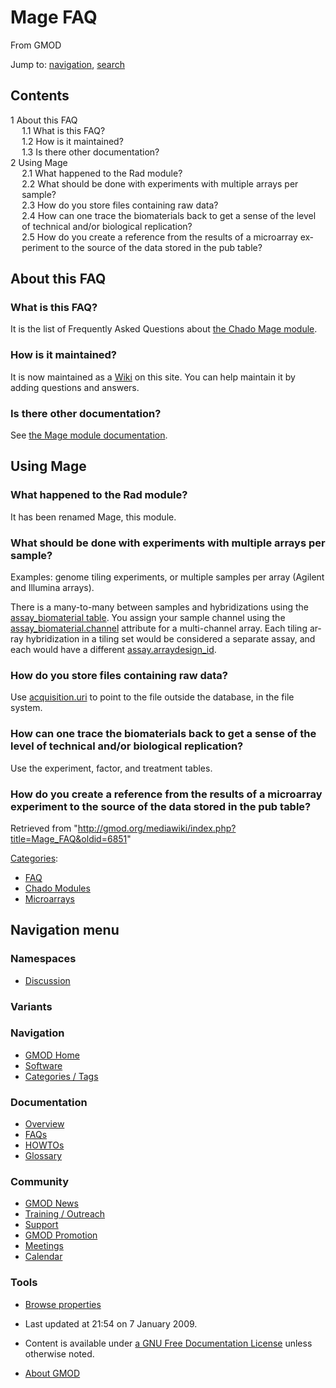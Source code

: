 <div id="mw-page-base" class="noprint">

</div>

<div id="mw-head-base" class="noprint">

</div>

<div id="content" class="mw-body" role="main">

<span id="top"></span>

<div id="mw-js-message" style="display:none;">

</div>



# <span dir="auto">Mage FAQ</span>

<div id="bodyContent">

<div id="siteSub">

From GMOD

</div>

<div id="contentSub">

</div>

<div id="jump-to-nav" class="mw-jump">

Jump to: [navigation](#mw-navigation), [search](#p-search)

</div>

<div id="mw-content-text" class="mw-content-ltr" lang="en" dir="ltr">

<div id="toc" class="toc">

<div id="toctitle">

## Contents

</div>

- [<span class="tocnumber">1</span> <span class="toctext">About this
  FAQ</span>](#About_this_FAQ)
  - [<span class="tocnumber">1.1</span> <span class="toctext">What is
    this FAQ?</span>](#What_is_this_FAQ.3F)
  - [<span class="tocnumber">1.2</span> <span class="toctext">How is it
    maintained?</span>](#How_is_it_maintained.3F)
  - [<span class="tocnumber">1.3</span> <span class="toctext">Is there
    other documentation?</span>](#Is_there_other_documentation.3F)
- [<span class="tocnumber">2</span> <span class="toctext">Using
  Mage</span>](#Using_Mage)
  - [<span class="tocnumber">2.1</span> <span class="toctext">What
    happened to the Rad
    module?</span>](#What_happened_to_the_Rad_module.3F)
  - [<span class="tocnumber">2.2</span> <span class="toctext">What
    should be done with experiments with multiple arrays per
    sample?</span>](#What_should_be_done_with_experiments_with_multiple_arrays_per_sample.3F)
  - [<span class="tocnumber">2.3</span> <span class="toctext">How do you
    store files containing raw
    data?</span>](#How_do_you_store_files_containing_raw_data.3F)
  - [<span class="tocnumber">2.4</span> <span class="toctext">How can
    one trace the biomaterials back to get a sense of the level of
    technical and/or biological
    replication?</span>](#How_can_one_trace_the_biomaterials_back_to_get_a_sense_of_the_level_of_technical_and.2For_biological_replication.3F)
  - [<span class="tocnumber">2.5</span> <span class="toctext">How do you
    create a reference from the results of a microarray experiment to
    the source of the data stored in the pub
    table?</span>](#How_do_you_create_a_reference_from_the_results_of_a_microarray_experiment_to_the_source_of_the_data_stored_in_the_pub_table.3F)

</div>

  

## <span id="About_this_FAQ" class="mw-headline">About this FAQ</span>

### <span id="What_is_this_FAQ.3F" class="mw-headline">What is this FAQ?</span>

It is the list of Frequently Asked Questions about [the Chado Mage
module](Chado_Mage_Module "Chado Mage Module").

### <span id="How_is_it_maintained.3F" class="mw-headline">How is it maintained?</span>

It is now maintained as a
<a href="http://en.wikipedia.org/wiki/Wiki" class="extiw"
title="wp:Wiki">Wiki</a> on this site. You can help maintain it by
adding questions and answers.

### <span id="Is_there_other_documentation.3F" class="mw-headline">Is there other documentation?</span>

See [the Mage module
documentation](Chado_Mage_Module "Chado Mage Module").

## <span id="Using_Mage" class="mw-headline">Using Mage</span>

### <span id="What_happened_to_the_Rad_module.3F" class="mw-headline">What happened to the Rad module?</span>

It has been renamed Mage, this module.

### <span id="What_should_be_done_with_experiments_with_multiple_arrays_per_sample.3F" class="mw-headline">What should be done with experiments with multiple arrays per sample?</span>

Examples: genome tiling experiments, or multiple samples per array
(Agilent and Illumina arrays).

There is a many-to-many between samples and hybridizations using the
[assay_biomaterial
table](Chado_Tables#Table:_assay_biomaterial "Chado Tables"). You assign
your sample channel using the
[assay_biomaterial.channel](Chado_Tables#Table:_assay_biomaterial "Chado Tables")
attribute for a multi-channel array. Each tiling array hybridization in
a tiling set would be considered a separate assay, and each would have a
different
[assay.arraydesign_id](Chado_Tables#Table:_assay "Chado Tables").

### <span id="How_do_you_store_files_containing_raw_data.3F" class="mw-headline">How do you store files containing raw data?</span>

Use [acquisition.uri](Chado_Tables#Table:_acquisition "Chado Tables") to
point to the file outside the database, in the file system.

### <span id="How_can_one_trace_the_biomaterials_back_to_get_a_sense_of_the_level_of_technical_and.2For_biological_replication.3F" class="mw-headline">How can one trace the biomaterials back to get a sense of the level of technical and/or biological replication?</span>

Use the experiment, factor, and treatment tables.

### <span id="How_do_you_create_a_reference_from_the_results_of_a_microarray_experiment_to_the_source_of_the_data_stored_in_the_pub_table.3F" class="mw-headline">How do you create a reference from the results of a microarray experiment to the source of the data stored in the pub table?</span>

</div>

<div class="printfooter">

Retrieved from
"<http://gmod.org/mediawiki/index.php?title=Mage_FAQ&oldid=6851>"

</div>

<div id="catlinks" class="catlinks">

<div id="mw-normal-catlinks" class="mw-normal-catlinks">

[Categories](Special%3ACategories "Special%3ACategories"):

- [FAQ](Category%3AFAQ "Category%3AFAQ")
- [Chado Modules](Category%3AChado_Modules "Category%3AChado Modules")
- [Microarrays](Category%3AMicroarrays "Category%3AMicroarrays")

</div>

</div>

<div class="visualClear">

</div>

</div>

</div>

<div id="mw-navigation">

## Navigation menu

<div id="mw-head">



<div id="left-navigation">

<div id="p-namespaces" class="vectorTabs" role="navigation"
aria-labelledby="p-namespaces-label">

### Namespaces


- <span id="ca-talk"><a
  href="http://gmod.org/mediawiki/index.php?title=Talk:Mage_FAQ&amp;action=edit&amp;redlink=1"
  accesskey="t"
  title="Discussion about the content page [t]">Discussion</a></span>

</div>

<div id="p-variants" class="vectorMenu emptyPortlet" role="navigation"
aria-labelledby="p-variants-label">

### 

### Variants[](#)

<div class="menu">

</div>

</div>

</div>





</div>

</div>

</div>

<div id="mw-panel">

<div id="p-logo" role="banner">

<a href="Main_Page"
style="background-image: url(../images/GMOD-cogs.png);"
title="Visit the main page"></a>

</div>

<div id="p-Navigation" class="portal" role="navigation"
aria-labelledby="p-Navigation-label">

### Navigation

<div class="body">

- <span id="n-GMOD-Home">[GMOD Home](Main_Page)</span>
- <span id="n-Software">[Software](GMOD_Components)</span>
- <span id="n-Categories-.2F-Tags">[Categories /
  Tags](Categories)</span>

</div>

</div>

<div id="p-Documentation" class="portal" role="navigation"
aria-labelledby="p-Documentation-label">

### Documentation

<div class="body">

- <span id="n-Overview">[Overview](Overview)</span>
- <span id="n-FAQs">[FAQs](Category%3AFAQ)</span>
- <span id="n-HOWTOs">[HOWTOs](Category%3AHOWTO)</span>
- <span id="n-Glossary">[Glossary](Glossary)</span>

</div>

</div>

<div id="p-Community" class="portal" role="navigation"
aria-labelledby="p-Community-label">

### Community

<div class="body">

- <span id="n-GMOD-News">[GMOD News](GMOD_News)</span>
- <span id="n-Training-.2F-Outreach">[Training /
  Outreach](Training_and_Outreach)</span>
- <span id="n-Support">[Support](Support)</span>
- <span id="n-GMOD-Promotion">[GMOD Promotion](GMOD_Promotion)</span>
- <span id="n-Meetings">[Meetings](Meetings)</span>
- <span id="n-Calendar">[Calendar](Calendar)</span>

</div>

</div>

<div id="p-tb" class="portal" role="navigation"
aria-labelledby="p-tb-label">

### Tools

<div class="body">


- <span id="t-smwbrowselink"><a href="Special%3ABrowse/Mage_FAQ" rel="smw-browse">Browse properties</a></span>


</div>

</div>

</div>

</div>

<div id="footer" role="contentinfo">

- <span id="footer-info-lastmod">Last updated at 21:54 on 7 January
  2009.</span>
<!-- - <span id="footer-info-viewcount">45,195 page views.</span> -->
- <span id="footer-info-copyright">Content is available under
  <a href="http://www.gnu.org/licenses/fdl-1.3.html" class="external"
  rel="nofollow">a GNU Free Documentation License</a> unless otherwise
  noted.</span>

<!-- -->

- <span id="footer-places-about">[About
  GMOD](GMOD:About "GMOD:About")</span>

<!-- -->






</div>
